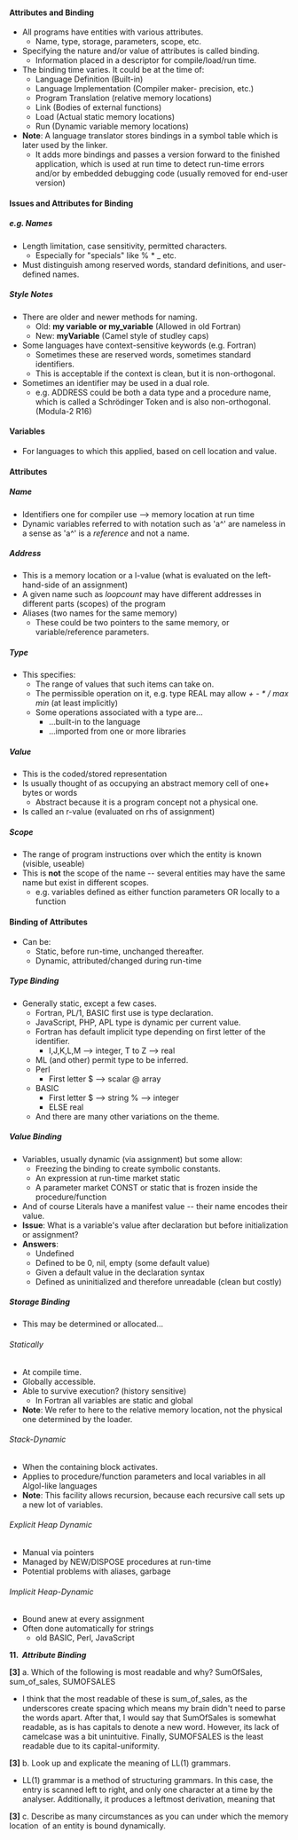 #### Attributes and Binding
- All programs have entities with various attributes.
	- Name, type, storage, parameters, scope, etc.
- Specifying the nature and/or value of attributes is called binding.
	- Information placed in a descriptor for compile/load/run time.
- The binding time varies. It could be at the time of:
	- Language Definition (Built-in)
	- Language Implementation (Compiler maker- precision, etc.)
	- Program Translation (relative memory locations)
	- Link (Bodies of external functions)
	- Load (Actual static memory locations)
	- Run (Dynamic variable memory locations)
- **Note**: A language translator stores bindings in a symbol table which is later used by the linker.
	- It adds more bindings and passes a version forward to the finished application, which is used at run time to detect run-time errors and/or by embedded debugging code (usually removed for end-user version)
#### Issues and Attributes for Binding
##### e.g. Names
- Length limitation, case sensitivity, permitted characters.
	- Especially for "specials" like % * _ etc.
- Must distinguish among reserved words, standard definitions, and user-defined names.
##### Style Notes
- There are older and newer methods for naming.
	- Old: **my variable** **or my_variable** (Allowed in old Fortran)
	- New: **myVariable** (Camel style of studley caps)
- Some languages have context-sensitive keywords (e.g. Fortran)
	- Sometimes these are reserved words, sometimes standard identifiers.
	- This is acceptable if the context is clean, but it is non-orthogonal.
- Sometimes an identifier may be used in a dual role.
	- e.g. ADDRESS could be both a data type and a procedure name, which is called a Schrödinger Token and is also non-orthogonal. (Modula-2 R16)
#### Variables
- For languages to which this applied, based on cell location and value.
#### Attributes
##### Name
- Identifiers one for compiler use --> memory location at run time
- Dynamic variables referred to with notation such as 'a^' are nameless in a sense as 'a^' is a *reference* and not a name.
##### Address
- This is a memory location or a l-value (what is evaluated on the left-hand-side of an assignment)
- A given name such as *loopcount* may have different addresses in different parts (scopes) of the program
- Aliases (two names for the same memory)
	- These could be two pointers to the same memory, or variable/reference parameters.
##### Type
- This specifies:
	- The range of values that such items can take on.
	- The permissible operation on it, e.g. type REAL may allow *+ - * / max min* (at least implicitly)
	- Some operations associated with a type are...
		- ...built-in to the language
		- ...imported from one or more libraries
##### Value
- This is the coded/stored representation
- Is usually thought of as occupying an abstract memory cell of one+ bytes or words
	- Abstract because it is a program concept not a physical one.
- Is called an r-value (evaluated on rhs of assignment)
##### Scope
- The range of program instructions over which the entity is known (visible, useable)
- This is **not** the scope of the name --  several  entities may have the same name but exist in different scopes.
	- e.g. variables defined as either function parameters OR locally to a function
#### Binding of Attributes
- Can be:
	- Static, before run-time, unchanged thereafter.
	- Dynamic, attributed/changed during run-time
##### Type Binding
- Generally static, except a few cases.
	- Fortran, PL/1, BASIC first use is type declaration.
	- JavaScript, PHP, APL type is dynamic per current value.
	- Fortran has default implicit type depending on first letter of the identifier.
		- I,J,K,L,M --> integer, T to Z --> real
	- ML (and other) permit type to be inferred.
	- Perl
		- First letter $ --> scalar @ array
	- BASIC
		- First letter $ --> string
				   % --> integer
		- ELSE real
	- And there are many other variations on the theme.
##### Value Binding
- Variables, usually dynamic (via assignment) but some allow:
	- Freezing the binding to create symbolic constants.
	- An expression at run-time market static
	- A parameter market CONST or static that is frozen inside the procedure/function
- And of course Literals have a manifest value --  their name encodes their value.
- **Issue**: What is a variable's value after declaration but before initialization or assignment?
- **Answers**:
	- Undefined
	- Defined to be 0, nil, empty (some default value)
	- Given a default value in the declaration syntax
	- Defined as uninitialized and therefore unreadable (clean but costly)
##### Storage Binding
- This may be determined or allocated...
###### Statically
- At compile time.
- Globally accessible.
- Able to survive execution? (history sensitive)
	- In Fortran all variables are static and global
- **Note**: We refer to here to the relative memory location, not the physical one determined by the loader.
###### Stack-Dynamic
- When the containing block activates.
- Applies to procedure/function parameters and local variables in all Algol-like languages
- **Note**: This facility allows recursion, because each recursive call sets up a new lot of variables.
###### Explicit Heap Dynamic
- Manual via pointers
- Managed by NEW/DISPOSE procedures at run-time
- Potential problems with aliases, garbage
###### Implicit Heap-Dynamic
- Bound anew at every assignment
- Often done automatically for strings
	- old BASIC, Perl, JavaScript

**11.  _Attribute Binding_**

**[3]** a. Which of the following is most readable and why? SumOfSales, sum_of_sales, SUMOFSALES
- I think that the most readable of these is sum_of_sales, as the underscores create spacing which means my brain didn't need to parse the words apart. After that, I would say that SumOfSales is somewhat readable, as is has capitals to denote a new word. However, its lack of camelcase was a bit unintuitive. Finally, SUMOFSALES is the least readable due to its capital-uniformity.

**[3]** b. Look up and explicate the meaning of LL(1) grammars.
- LL(1) grammar is a method of structuring grammars. In this case, the entry is scanned left to right, and only one character at a time by the analyser. Additionally, it produces a leftmost derivation, meaning that 

**[3]** c. Describe as many circumstances as you can under which the memory location  of an entity is bound dynamically.